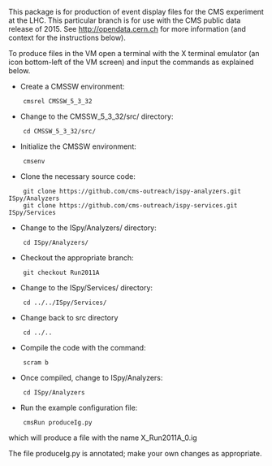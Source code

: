 This package is for production of event display files for the CMS experiment
at the LHC. This particular branch is for use with the CMS public data release
of 2015. See http://opendata.cern.ch for more information (and context for 
the instructions below).

To produce files in the VM open a terminal with the X terminal emulator (an icon bottom-left of the VM screen)
and input the commands as explained below.

* Create a CMSSW environment: 

```
    cmsrel CMSSW_5_3_32
```

* Change to the CMSSW_5_3_32/src/ directory:

```
    cd CMSSW_5_3_32/src/
```
* Initialize the CMSSW environment:

```
    cmsenv
```
* Clone the necessary source code:

```
    git clone https://github.com/cms-outreach/ispy-analyzers.git ISpy/Analyzers 
    git clone https://github.com/cms-outreach/ispy-services.git ISpy/Services
```

* Change to the ISpy/Analyzers/ directory:

```
    cd ISpy/Analyzers/ 
```

* Checkout the appropriate branch:

```
    git checkout Run2011A 
```

* Change to the ISpy/Services/ directory:

```
    cd ../../ISpy/Services/ 
```

* Change back to src directory

```
    cd ../.. 
```

* Compile the code with the command:

```
    scram b
```

* Once compiled, change to ISpy/Analyzers:

```
    cd ISpy/Analyzers
```

* Run the example configuration file:

```
    cmsRun produceIg.py
```

which will produce a file with the name X_Run2011A_0.ig

The file produceIg.py is annotated; make your own changes as appropriate.
